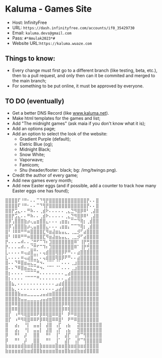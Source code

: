 # Kaluma - Games Site
 - Host: InfinityFree
 - URL: `https://dash.infinityfree.com/accounts/if0_35429730`
 - Email: `kaluma.devs@gmail.com`
 - Pass: `#*Amulak2023*#`
 - Website URL:`https://kaluma.wuaze.com`

## Things to know:
 - Every change must first go to a different branch (like testing, beta, etc.), then to a pull request, and only then can it be commited and merged to the main branch;
 - For something to be put online, it must be approved by everyone.

## TO DO (eventually)
 - Get a better DNS Record (like www.kaluma.net).
 - Make html templates for the games and list;
 - Add "The midnight games" (ask maia if you don't know what it is);
 - Add an options page;
 - Add an option to select the look of the website:
   - Gradient Purple (default);
   - Eletric Blue (og);
   - Midnight Black;
   - Snow White;
   - Vaporwave;
   - Famicom;
   - Shu (header/footer: black; bg: /img/twingo.png).
 - Credit the author of every game;
 - Add new games every month;
 - Add new Easter eggs (and if possible, add a counter to track how many Easter eggs one has found);

⣿⣿⣿⣿⠏⠘⠛⠂⠄⠄⠉⠙⢻⡟⣿⣿⣿⣿⣿⣿⣿⣿⣿⣿⣿⣿⡟⠄⠄⣿ ⣿⣿⣿⣿⠏⠘⠛⠂⠄⠄⠉⠙⢻⡟⣿⣿⣿⣿⣿⣿⣿⣿⣿⣿⣿⣿⡟⠄⠄⣿
⣿⣿⡟⣩⣄⠄⠄⠛⠷⠄⠄⢀⣾⠗⠄⠄⠄⠄⠄⢀⣄⣙⠻⣿⡿⠿⠃⢀⣼⣿ ⣿⣿⡟⣩⣄⠄⠄⠛⠷⠄⠄⢀⣾⠗⠄⠄⠄⠄⠄⢀⣄⣙⠻⣿⡿⠿⠃⢀⣼⣿
⣿⡿⢡⣿⣿⣿⣷⡴⢄⣤⣶⣿⣿⣄⠄⠄⠄⢠⣶⣶⡄⠉⠉⠙⢿⡆⢀⣾⣿⣿ ⣿⡿⢡⣿⣿⣿⣷⡴⢄⣤⣶⣿⣿⣄⠄⠄⠄⢠⣶⣶⡄⠉⠉⠙⢿⡆⢀⣾⣿⣿
⣿⠃⠸⠿⠿⠛⠛⠶⣿⣿⣿⣿⣏⠻⣶⣼⣶⣦⣤⣄⡀⢀⣀⡺⠋⣴⣿⣿⣿⣿ ⣿⠃⠸⠿⠿⠛⠛⠶⣿⣿⣿⣿⣏⠻⣶⣼⣶⣦⣤⣄⡀⢀⣀⡺⠋⣴⣿⣿⣿⣿
⡟⠄⠄⠄⠤⠾⠄⠄⣈⣛⠋⠉⠹⠆⣹⣿⣿⣿⣿⣿⣿⣿⠿⠁⢸⡟⢛⣿⣿⣿ ⡟⠄⠄⠄⠤⠾⠄⠄⣈⣛⠋⠉⠹⠆⣹⣿⣿⣿⣿⣿⣿⣿⠿⠁⢸⡟⢛⣿⣿⣿
⣇⠄⠄⠄⠄⠶⢤⣴⣿⣉⡁⠄⢤⣾⣿⣿⢿⣿⡿⠟⠛⠄⠄⣴⣿⣿⣿⣿⣿⣿ ⣇⠄⠄⠄⠄⠶⢤⣴⣿⣉⡁⠄⢤⣾⣿⣿⢿⣿⡿⠟⠛⠄⠄⣴⣿⣿⣿⣿⣿⣿
⣿⠄⠄⠙⠿⣿⣶⣬⣍⣉⠛⠲⠄⠈⠉⠁⠈⠁⠄⠄⠄⢀⣰⣿⣿⣿⣿⣿⣿⣿ ⣿⠄⠄⠙⠿⣿⣶⣬⣍⣉⠛⠲⠄⠈⠉⠁⠈⠁⠄⠄⠄⢀⣰⣿⣿⣿⣿⣿⣿⣿
⣿⡆⠄⠄⠄⠄⠈⠉⠉⠉⠛⠄⠄⠄⠄⠄⠄⠄⠄⣀⣴⣿⣿⣿⣿⣿⣿⣿⣿⣿ ⣿⡆⠄⠄⠄⠄⠈⠉⠉⠉⠛⠄⠄⠄⠄⠄⠄⠄⠄⣀⣴⣿⣿⣿⣿⣿⣿⣿⣿⣿
⣿⣿⣦⡀⠄⠄⠄⠄⠄⠄⠄⠄⠄⠄⠄⠄⣠⣴⣾⣿⣿⣿⣿⣿⣿⣿⣿⣿⣿⣿ ⣿⣿⣦⡀⠄⠄⠄⠄⠄⠄⠄⠄⠄⠄⠄⠄⣠⣴⣾⣿⣿⣿⣿⣿⣿⣿⣿⣿⣿⣿
⣿⣿⣿⣿⣷⣤⣤⣀⣀⣀⣀⣠⣤⣴⣶⣿⣿⣿⣿⣿⣿⣿⣿⣿⣿⣿⣿⣿⣿⣿ ⣿⣿⣿⣿⣷⣤⣤⣀⣀⣀⣀⣠⣤⣴⣶⣿⣿⣿⣿⣿⣿⣿⣿⣿⣿⣿⣿⣿⣿⣿
⣿⣿⠿⠿⣿⣿⣿⣿⣿⣿⣿⣿⣿⣿⣿⣿⣿⣿⡿⠿⢿⣿⣿⣿⣿⣿⣿⣿⣿⣿ ⣿⣿⠿⠿⣿⣿⣿⣿⣿⣿⣿⣿⣿⣿⣿⣿⣿⣿⡿⠿⢿⣿⣿⣿⣿⣿⣿⣿⣿⣿
⣿⡏⠀⠰⠛⠻⢿⣿⠿⠿⠟⡿⠿⢿⣿⠿⠿⣿⠃⠀⠟⠛⠿⣿⣿⣿⣿⣿⣿⣿ ⣿⡏⠀⠰⠛⠻⢿⣿⠿⠿⠟⡿⠿⢿⣿⠿⠿⣿⠃⠀⠟⠛⠿⣿⣿⣿⣿⣿⣿⣿
⣿⠀⠀⣴⡄⠀⠘⡇⠀⣤⣤⡇⠀⣼⣿⠀⢠⡏⠀⢠⣦⠀⠀⣽⣿⣿⣿⣿⣿⣿⣿ ⣿⠀⠀⣴⡄⠀⠘⡇⠀⣤⣤⡇⠀⣼⣿⠀⢠⡏⠀⢠⣦⠀⠀⣽⣿⣿⣿⣿⣿⣿⣿ 
⡿⠀⠀⠛⠃⠀⡼⠀⠀⣿⣿⠀⠀⠛⠃⠀⢸⠁⠀⣼⡏⠀⢠⡟⠉⢻⣿⣿⣿⣿⣿ ⡿⠀⠀⠛⠃⠀⡼⠀⠀⣿⣿⠀⠀⠛⠃⠀⢸⠁⠀⣼⡏⠀⢠⡟⠉⢻⣿⣿⣿⣿⣿
⣷⣶⣶⣶⣶⣾⣷⣶⣾⣿⣿⣷⣶⣶⣶⣶⣿⣶⣶⣿⣷⣶⣾⣷⣶⣾⣿⣿⣿⣿ ⣷⣶⣶⣶⣶⣾⣷⣶⣾⣿⣿⣷⣶⣶⣶⣶⣿⣶⣶⣿⣷⣶⣾⣷⣶⣾⣿⣿⣿⣿
